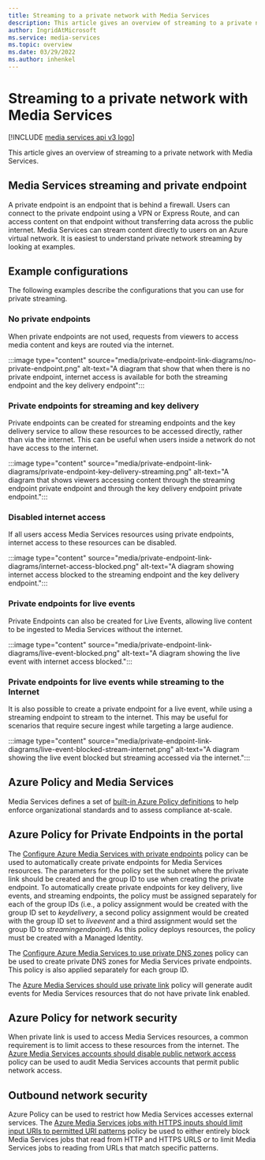 ```yaml
---
title: Streaming to a private network with Media Services
description: This article gives an overview of streaming to a private network with Media Services.
author: IngridAtMicrosoft
ms.service: media-services
ms.topic: overview
ms.date: 03/29/2022
ms.author: inhenkel
---
```


# Streaming to a private network with Media Services

[!INCLUDE [media services api v3 logo](./includes/v3-hr.md)]

This article gives an overview of streaming to a private network with Media
Services.

## Media Services streaming and private endpoint

A private endpoint is an endpoint that is behind a firewall. Users can connect to the private endpoint using a VPN or Express Route, and can access content on that endpoint without transferring data across the public internet.  Media Services can stream content directly to users on an Azure virtual network. It is easiest to understand private network streaming by looking at examples.

## Example configurations

The following examples describe the configurations that you can use for private streaming.

### No private endpoints

When private endpoints are not used, requests from viewers to access media content and keys are routed via the internet.

:::image type="content" source="media/private-endpoint-link-diagrams/no-private-endpoint.png" alt-text="A diagram that show that when there is no private endpoint, internet access is available for both the streaming endpoint and the key delivery endpoint":::

### Private endpoints for streaming and key delivery

Private endpoints can be created for streaming endpoints and the key delivery service to allow these resources to be accessed directly, rather than via the internet. This can be useful when users inside a network do not have access to the internet.

:::image type="content" source="media/private-endpoint-link-diagrams/private-endpoint-key-delivery-streaming.png" alt-text="A diagram that shows viewers accessing content through the streaming endpoint private endpoint and through the key delivery endpoint private endpoint.":::

### Disabled internet access

If all users access Media Services resources using private endpoints, internet access to these resources can be disabled.

:::image type="content" source="media/private-endpoint-link-diagrams/internet-access-blocked.png" alt-text="A diagram showing internet access blocked to the streaming endpoint and the key delivery endpoint.":::

### Private endpoints for live events

Private Endpoints can also be created for Live Events, allowing live content to be ingested to Media Services without the internet.

:::image type="content" source="media/private-endpoint-link-diagrams/live-event-blocked.png" alt-text="A diagram showing the live event with internet access blocked.":::

### Private endpoints for live events while streaming to the Internet

It is also possible to create a private endpoint for a live event, while using a streaming endpoint to stream to the internet. This may be useful for scenarios that require secure ingest while targeting a large audience.

:::image type="content" source="media/private-endpoint-link-diagrams/live-event-blocked-stream-internet.png" alt-text="A diagram showing the live event blocked but streaming accessed via the internet.":::

## Azure Policy and Media Services

Media Services defines a set of [built-in Azure Policy definitions](/azure/governance/policy/samples/built-in-policies#media-services) to help enforce organizational standards and to assess compliance at-scale.

## Azure Policy for Private Endpoints in the portal

The [Configure Azure Media Services with private endpoints](https://ms.portal.azure.com/#blade/Microsoft_Azure_Policy/PolicyDetailBlade/definitionId/%2Fproviders%2FMicrosoft.Authorization%2FpolicyDefinitions%2Fc5632066-946d-4766-9544-cd79bcc1286e) policy can be used to automatically create private endpoints for Media Services resources. The parameters for the policy set the subnet where the private link should be created and the group ID to use when creating the private endpoint. To automatically create private endpoints for key delivery, live events, and streaming endpoints, the policy must be assigned separately for each of the group IDs (i.e., a policy assignment would be created with the group ID set to *keydelivery*, a second policy assignment would be created with the group ID set to *liveevent* and a third assignment would set the group ID to *streamingendpoint*). As this policy deploys resources, the policy must be created with a Managed Identity.

The [Configure Azure Media Services to use private DNS zones](https://ms.portal.azure.com/#blade/Microsoft_Azure_Policy/PolicyDetailBlade/definitionId/%2Fproviders%2FMicrosoft.Authorization%2FpolicyDefinitions%2Fb4a7f6c1-585e-4177-ad5b-c2c93f4bb991) policy can be used to create private DNS zones for Media Services private endpoints. This policy is also applied separately for each group ID.

The [Azure Media Services should use private link](https://ms.portal.azure.com/#blade/Microsoft_Azure_Policy/PolicyDetailBlade/definitionId/%2Fproviders%2FMicrosoft.Authorization%2FpolicyDefinitions%2F4a591bf5-918e-4a5f-8dad-841863140d61) policy will generate audit events for Media Services resources that do not have private link enabled.

## Azure Policy for network security

When private link is used to access Media Services resources, a common requirement is to limit access to these resources from the internet. The [Azure Media Services accounts should disable public network access](https://ms.portal.azure.com/#blade/Microsoft_Azure_Policy/PolicyDetailBlade/definitionId/%2Fproviders%2FMicrosoft.Authorization%2FpolicyDefinitions%2F8bfe3603-0888-404a-87ff-5c1b6b4cc5e3) policy can be used to audit Media Services accounts that permit public network access.

## Outbound network security

Azure Policy can be used to restrict how Media Services accesses external services. The [Azure Media Services jobs with HTTPS inputs should limit input URIs to permitted URI patterns](https://ms.portal.azure.com/#blade/Microsoft_Azure_Policy/PolicyDetailBlade/definitionId/%2Fproviders%2FMicrosoft.Authorization%2FpolicyDefinitions%2Fe9914afe-31cd-4b8a-92fa-c887f847d477) policy be used to either entirely block Media Services jobs that read from HTTP and HTTPS URLS or to limit Media Services jobs to reading from URLs that match specific patterns.
